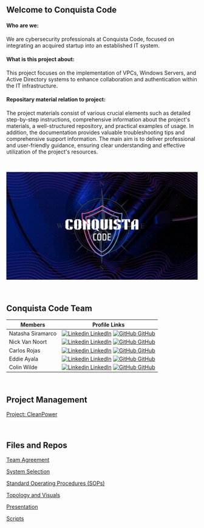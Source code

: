 ## Welcome to Conquista Code

#### Who are we: 
We are cybersecurity professionals at Conquista Code, focused on integrating an acquired startup into an established IT system.

#### What is this project about: 
This project focuses on the implementation of VPCs, Windows Servers, and Active Directory systems to enhance collaboration and authentication within the IT infrastructure.

#### Repositary material relation to project:
The project materials consist of various crucial elements such as detailed step-by-step instructions, comprehensive information about the project's materials, a well-structured repository, and practical examples of usage. In addition, the documentation provides valuable troubleshooting tips and comprehensive support information. The main aim is to deliver professional and user-friendly guidance, ensuring clear understanding and effective utilization of the project's resources.

<br>

![Conquista Code GIF](https://github.com/Conquista-Code/.github/blob/main/profile/conquista.gif)


<br>

## Conquista Code Team 
| Members | Profile Links |
| --- | --- |
| Natasha Siramarco | [![Linkedin](https://i.stack.imgur.com/gVE0j.png) LinkedIn](https://www.linkedin.com/in/natasha-siramarco/) [![GitHub](https://i.stack.imgur.com/tskMh.png) GitHub](https://github.com/nsiramarco) |
| Nick Van Noort | [![Linkedin](https://i.stack.imgur.com/gVE0j.png) LinkedIn](https://www.linkedin.com/in/nicholas-van-noort/) [![GitHub](https://i.stack.imgur.com/tskMh.png) GitHub](https://github.com/nvannoort) |
| Carlos Rojas | [![Linkedin](https://i.stack.imgur.com/gVE0j.png) LinkedIn](https://www.linkedin.com/in/carlos-rojass/) [![GitHub](https://i.stack.imgur.com/tskMh.png) GitHub](https://github.com/carlosjorr) |
| Eddie Ayala |  [![Linkedin](https://i.stack.imgur.com/gVE0j.png) LinkedIn](https://www.linkedin.com/in/eddie-ayala3/) [![GitHub](https://i.stack.imgur.com/tskMh.png) GitHub](https://github.com/Edmandoo1) |
| Colin Wilde |  [![Linkedin](https://i.stack.imgur.com/gVE0j.png) LinkedIn](https://www.linkedin.com/in/colin-wilde-748718209/) [![GitHub](https://i.stack.imgur.com/tskMh.png) GitHub](https://github.com/wildedcolin) |
 
<br>

## Project Management

[Project: CleanPower](https://github.com/orgs/Conquista-Code/projects/1)

<br>

## Files and Repos

[Team Agreement](https://github.com/Conquista-Code/TeamAgreement)

[System Selection](https://github.com/Conquista-Code/SystemSelection)

[Standard Operating Procedures (SOPs)](https://github.com/Conquista-Code/SOP)

[Topology and Visuals](https://github.com/Conquista-Code/Topology-Visuals)

[Presentation](https://github.com/Conquista-Code/Presentation)

[Scripts](https://github.com/Conquista-Code/Documentation)
